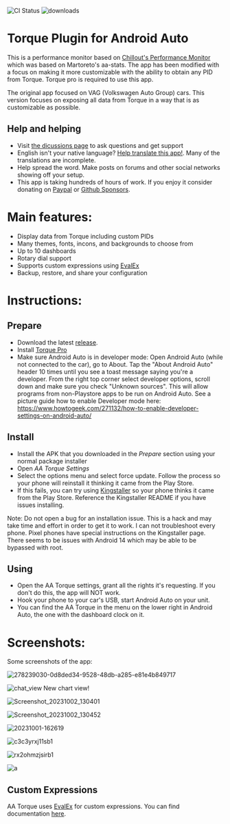 ![CI Status](https://github.com/agronick/aa-torque/actions/workflows/ci.yml/badge.svg?branch=master)
![downloads](https://img.shields.io/github/downloads/agronick/aa-torque/total.svg)


# Torque Plugin for Android Auto 

This is a performance monitor based on [Chillout's Performance Monitor](https://github.com/jilleb/mqb-pm) which was based on Martoreto's aa-stats.
The app has been modified with a focus on making it more customizable with the ability
to obtain any PID from Torque. Torque pro is required to use this app.

The original app focused on VAG (Volkswagen Auto Group) cars. This version focuses on exposing
all data from Torque in a way that is as customizable as possible.

## Help and helping
- Visit [the dicussions page](https://github.com/agronick/aa-torque/discussions) to ask questions and get support
- English isn't your native language? [Help translate this app!](https://poeditor.com/join/project/yttme0y1VZ). Many of the translations are incomplete.
- Help spread the word. Make posts on forums and other social networks showing off your setup.
- This app is taking hundreds of hours of work. If you enjoy it consider donating on [Paypal](https://www.paypal.me/kagronick) or [Github Sponsors](https://github.com/agronick).

# Main features:
- Display data from Torque including custom PIDs
- Many themes, fonts, incons, and backgrounds to choose from
- Up to 10 dashboards
- Rotary dial support
- Supports custom expressions using [EvalEx](https://ezylang.github.io/EvalEx/references/functions.html)
- Backup, restore, and share your configuration

# Instructions:


## Prepare
- Download the latest [release](https://github.com/agronick/aa-torque/releases).
- Install [Torque Pro](https://play.google.com/store/apps/details?id=org.prowl.torque&hl=en_US&gl=US)
- Make sure Android Auto is in developer mode: Open Android Auto (while not connected to the car), go to About. Tap the "About Android Auto" header 10 times until you see a toast message saying you're a developer. From the right top corner select developer options, scroll down and make sure you check "Unknown sources". This will allow programs from non-Playstore apps to be run on Android Auto. See a picture guide how to enable Developer mode here: https://www.howtogeek.com/271132/how-to-enable-developer-settings-on-android-auto/

## Install
- Install the APK that you downloaded in the _Prepare_ section using your normal package installer
- Open _AA Torque Settings_
- Select the options menu and select force update. Follow the process so your phone will reinstall it thinking it came from the Play Store.
- If this fails, you can try using [Kingstaller](https://github.com/fcaronte/KingInstaller/releases) so your phone thinks it came from the Play Store. Reference the Kingstaller README if you have issues installing. 

Note: Do not open a bug for an installation issue. This is a hack and may take time and effort in order to get it to work. I can not troubleshoot every phone. Pixel phones have special instructions on the Kingstaller page. There seems to be issues with Android 14 which may be able to be bypassed with root.

## Using
- Open the AA Torque settings, grant all the rights it's requesting. If you don't do this, the app will NOT work.
- Hook your phone to your car's USB, start Android Auto on your unit.
- You can find the AA Torque in the menu on the lower right in Android Auto, the one with the dashboard clock on it.

# Screenshots:
Some screenshots of the app:

![278239030-0d8ded34-9528-48db-a285-e81e4b849717](https://github.com/agronick/aa-torque/assets/2042303/e31b0598-25ec-4003-bcee-11e5e108d3a4)

![chat_view](https://github.com/agronick/aa-torque/assets/2042303/a99571f9-0bb3-43ec-89ce-938e41506e97)
New chart view!

![Screenshot_20231002_130401](https://github.com/agronick/aa-torque/assets/2042303/229315c8-ad3b-42e6-86e6-e7fe7abb16a8)

![Screenshot_20231002_130452](https://github.com/agronick/aa-torque/assets/2042303/698c666b-5e3c-4611-80a5-8e767b04186a)

![20231001-162619](https://github.com/agronick/aa-torque/assets/2042303/1b07b67b-d4bc-41e8-8235-a1418ee37bfe)

![c3c3yrxj11sb1](https://github.com/agronick/aa-torque/assets/2042303/171359f3-1abe-4808-85fb-588dfe1194b6)

![rx2ohmzjsirb1](https://github.com/agronick/aa-torque/assets/2042303/52c83a91-c3b6-430e-967a-4473fc51e51e)

![a](https://user-images.githubusercontent.com/147246549/273383355-63414b98-c333-4760-8e71-772ba823d65b.png)


## Custom Expressions
AA Torque uses [EvalEx](https://ezylang.github.io/EvalEx) for custom expressions. You can find documentation [here](https://ezylang.github.io/EvalEx/references/functions.html).
